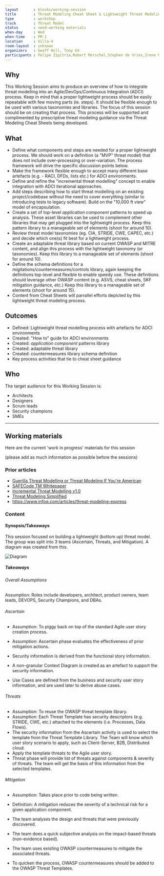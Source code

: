 ```yaml
---
layout       : blocks/working-session
title        : Threat Modeling Cheat Sheet & Lightweight Threat Modeling (Part I)
type         : workshop
track        : Threat Model
status       : need-working materials
when-day     : Wed
when-time    : PM-1
location     : Villa-4
room-layout  : unknown
organizers   : Geoff Hill, Tony UV
participants : Felipe Zipitria,Robert Morschel,Stephen de Vries,Irene Michlin, Steven Wierckx, Aruna Katugampola, Christian Martorella
---
```


## Why

This Working Session aims to produce an overview of how to integrate threat modelling into an Agile/DevOps/Continuous Integration (ADCI) process. Keep in mind that a proper lightweight process should be easily repeatable with few moving parts (ie. steps). It should be flexible enough to be used with various taxonomies and libraries.  The focus of this session should be on creating that process. This process will be supported and complimented by prescriptive threat modeling guidance via the Threat Modeling Cheat Sheets being developed.


## What

- Define what components and steps are needed for a proper lightweight process. We should work on a definition (a "MVP" threat model) that does not include over-processing or over-variation. The process framework will drive the specific discussion points below.
- Make the framework flexible enough to accept many different base artefacts (e.g. - RACI, DFDs, lists etc.) for ADCI environments.
- Define and refine the "incremental threat modelling" concept to enable integration with ADCI iterational approaches.
- Add steps describing how to start threat modelling on an existing project/codebase without the need to cover everything (similar to introducing tests to legacy software). Build on the "10,000 ft view" model of encapsulation.
- Create a set of top-level *application component* patterns to speed up analysis. These asset libraries can be used to complement other libraries that may get plugged into the lightweight process. Keep this pattern library to a manageable set of elements  (shoot for around 10).
- Review threat model taxonomies (eg. CIA, STRIDE, CWE, CAPEC, etc.) and decide which one(s) fit best for a lightweight process.
- Create an adaptable threat library based on current OWASP and MITRE content, and align this process with the lightweight taxonomy (or taxonomies). Keep this library to a manageable set of elements (shoot for around 10).
- Define the schema definitions for a migitations/countermeasures/controls library, again keeping the definitions top-level and flexible to enable speedy use. These definitions should leverage other OWASP content (e.g. ASVS, cheat sheets, SKF mitigation guidance, etc.) Keep this library to a manageable set of elements (shoot for around 15).
- Content from Cheat Sheets will parrallel efforts depicted by this lightweight threat modeling process.

## Outcomes

- Defined: Lightweight threat modelling process with artefacts for ADCI environments
- Created: "How to" guide for ADCI environments
- Created: *application component* patterns library
- Created: adaptable threat library
- Created: countermeasures library schema definition
- Key process activities that tie to cheat sheet guidance

## Who

The target audience for this Working Session is:

- Architects
- Designers
- Scrum leads
- Security champions
- SMEs

---

## Working materials

Here are the current 'work in progress' materials for this session

(please add as much information as possible before the sessions)

### Prior articles

- [Guerilla Threat Modelling or Threat Modeling If You're American](https://blogs.msdn.microsoft.com/ptorr/2005/02/22/guerrilla-threat-modelling-or-threat-modeling-if-youre-american/)
- [SAFECode TM Whitepaper](https://www.safecode.org/wp-content/uploads/2017/05/SAFECode_TM_Whitepaper.pdf)
- [Incremental Threat Modelling v1.0](http://schd.ws/hosted_files/appseceurope2017/df/Incremental%20Threat%20Modelling%20v1.0.pptx)
- [Threat Modeling Simplified](https://www.safaribooksonline.com/blog/2016/02/09/threat-modeling-simplified/)
- https://www.infoq.com/articles/threat-modeling-express


### Content

#### Synopsis/Takeaways

This session focused on building a lightweight (bottom up) threat model.  The group was split into 3 teams (Ascertain, Threats, and Mitigation).  A diagram was created from this.

![Diagram](https://raw.githubusercontent.com/OWASP/owasp-summit-2017/master/Working-Sessions/Threat-Model/cheat-sheet/lightweight.jpg)

##### Takeaways

###### Overall Assumptions
Assumption: Roles include developers, architect, product owners, team leads, DEVOPS, Security Champions, and DBAs.

###### Ascertain
- Assumption: To piggy back on top of the standard Agile user story creation process.
- Assumption: Ascertain phase evaluates the effectiveness of prior mitigation actions.

- Security information is derived from the functional story information.
- A non-granular Context Diagram is created as an artefact to support the security information.
- Use Cases are defined from the business and security user story information, and are used later to derive abuse cases.

###### Threats
- Assumption:  To reuse the OWASP threat template library.
- Assumption: Each Threat Template has security descriptors (e.g. STRIDE, CWE, etc.) attached to the elements (i.e. Processes, Data Flows).
- The security information from the Ascertain activity is used to select the template from the Threat Template Library. The Team will know which user story scenario to apply, such as Client-Server, B2B, Distributed cloud.
- Apply the template threats to the Agile user story.
- Threat phase will provide list of threats against components & severity of threats. The team will get the basis of this information from the selected templates.

###### Mitigation
- Assumption: Takes place prior to code being written.

- Definition: A mitigation reduces the severity of a technical risk for a given application component.

- The team analyses the design and threats that were previously discovered.
- The team does a quick subjective analysis on the impact-based threats (non-evidence based).
- The team uses existing OWASP countermeasures to mitigate the associated threats.
- To quicken the process, OWASP countermeasures should be added to the OWASP Threat Templates.
